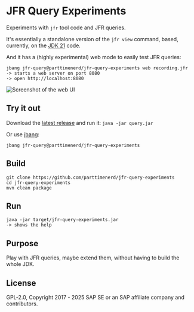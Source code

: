 JFR Query Experiments
=====================

Experiments with `jfr` tool code and JFR queries.

It's essentially a standalone version of the `jfr view` command,
based, currently, on the [JDK 21](https://github.com/openjdk/jdk21u) code.

And it has a (highly experimental) web mode to easily test JFR queries:

```shell
jbang jfr-query@parttimenerd/jfr-query-experiments web recording.jfr
-> starts a web server on port 8080
-> open http://localhost:8080
```

![Screenshot of the web UI](img/tool.png)

Try it out
----------

Download the [latest release](  https://github.com/parttimenerd/jfr-query-experiments/releases/download/snapshot/query.jar) and run it: `java -jar query.jar`

Or use [jbang](https://www.jbang.dev/):

```shell
jbang jfr-query@parttimenerd/jfr-query-experiments
```

Build
-----

```shell
git clone https://github.com/parttimenerd/jfr-query-experiments
cd jfr-query-experiments
mvn clean package
```

Run
---
```shell
java -jar target/jfr-query-experiments.jar
-> shows the help
```

Purpose
-------
Play with JFR queries, maybe extend them, without having to build the whole JDK.

License
-------
GPL-2.0, Copyright 2017 - 2025 SAP SE or an SAP affiliate company and contributors.